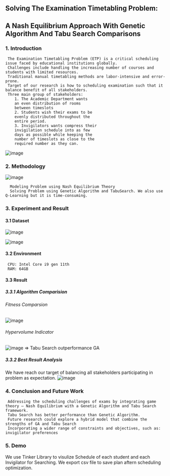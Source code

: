 ## Solving The Examination Timetabling Problem: 
## A Nash Equilibrium Approach With Genetic Algorithm And Tabu Search Comparisons
### 1. Introduction
     The Examination Timetabling Problem (ETP) is a critical scheduling issue faced by educational institutions globally.
     Challenges include handling the increasing number of courses and students with limited resources.
     Traditional manual timetabling methods are labor-intensive and error-prone.
     Target of our research is how to scheduling examination such that it balance benefit of all stakeholders.
     Three main group of stakeholders:
        1. The Academic Department wants
        an even distribution of rooms
        between timeslots
        2. Students wish their exams to be
        evenly distributed throughout the
        entire period.
        3. Invigilators wants compress their
        invigilation schedule into as few
        days as possible while keeping the
        number of timeslots as close to the
        required number as they can.
![image](https://github.com/VanQuyen02/Capstone-Project---Examination-Timetabling-/assets/95958989/43b92239-8225-4d52-8d1d-a4d5d943d4ef)

### 2. Methodology
![image](https://github.com/VanQuyen02/Capstone-Project---Examination-Timetabling-/assets/95958989/4af2d5da-e998-487c-856b-e47e18670d1c)

      Modeling Problem using Nash Equilibrium Theory
      Solving Problem using Genetic Algorithm and TabuSearch. We also use Q-Learning but it is time-consuming.
### 3. Experiment and Result
#### 3.1 Dataset
![image](https://github.com/VanQuyen02/Capstone-Project---Examination-Timetabling-/assets/95958989/6e3c9f85-9206-427b-9364-e66a446973df)

![image](https://github.com/VanQuyen02/Capstone-Project---Examination-Timetabling-/assets/95958989/64112b8e-78c5-4722-a738-e77a1599a00b)

#### 3.2 Environment
     CPU: Intel Core i9 gen 11th
     RAM: 64GB
#### 3.3 Result 
##### 3.3.1 Algorithm Comparision
###### Fitness Comparsion
![image](https://github.com/VanQuyen02/Capstone-Project---Examination-Timetabling-/assets/95958989/616fc0bf-d76a-43e7-b314-91b73bd21e14)
###### Hypervolume Indicator
![image](https://github.com/VanQuyen02/Capstone-Project---Examination-Timetabling-/assets/95958989/1f1f6447-b054-4971-be2c-5ceda4678924)
=> Tabu Search outperformance GA

##### 3.3.2 Best Result Analysis
We have reach our target of balancing all stakeholders participating in problem as expectation.
![image](https://github.com/VanQuyen02/Capstone-Project---Examination-Timetabling-/assets/95958989/e4031077-acbd-4a50-93df-e6e127b9b544)
### 4. Conclusion and Future Work
     Addressing the scheduling challenges of exams by integrating game theory – Nash Equilibrium with a Genetic Algorithm and Tabu Search framework.
     Tabu Search has better performance than Genetic Algorithm.
     Future research could explore a hybrid model that combine the strengths of GA and Tabu Search
     Incorporating a wider range of constraints and objectives, such as: invigilator preferences
### 5. Demo
We use Tinker Library to visulize Schedule of each student and each Invigilator for Searching.
We export csv file to save plan aftern scheduling optimization.
